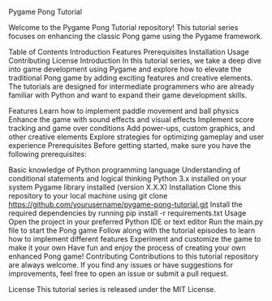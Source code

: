 Pygame Pong Tutorial

Welcome to the Pygame Pong Tutorial repository! This tutorial series focuses on enhancing the classic Pong game using the Pygame framework.

Table of Contents
Introduction
Features
Prerequisites
Installation
Usage
Contributing
License
Introduction
In this tutorial series, we take a deep dive into game development using Pygame and explore how to elevate the traditional Pong game by adding exciting features and creative elements. The tutorials are designed for intermediate programmers who are already familiar with Python and want to expand their game development skills.

Features
Learn how to implement paddle movement and ball physics
Enhance the game with sound effects and visual effects
Implement score tracking and game over conditions
Add power-ups, custom graphics, and other creative elements
Explore strategies for optimizing gameplay and user experience
Prerequisites
Before getting started, make sure you have the following prerequisites:

Basic knowledge of Python programming language
Understanding of conditional statements and logical thinking
Python 3.x installed on your system
Pygame library installed (version X.X.X)
Installation
Clone this repository to your local machine using git clone https://github.com/yourusername/pygame-pong-tutorial.git
Install the required dependencies by running pip install -r requirements.txt
Usage
Open the project in your preferred Python IDE or text editor
Run the main.py file to start the Pong game
Follow along with the tutorial episodes to learn how to implement different features
Experiment and customize the game to make it your own
Have fun and enjoy the process of creating your own enhanced Pong game!
Contributing
Contributions to this tutorial repository are always welcome. If you find any issues or have suggestions for improvements, feel free to open an issue or submit a pull request.

License
This tutorial series is released under the MIT License.


